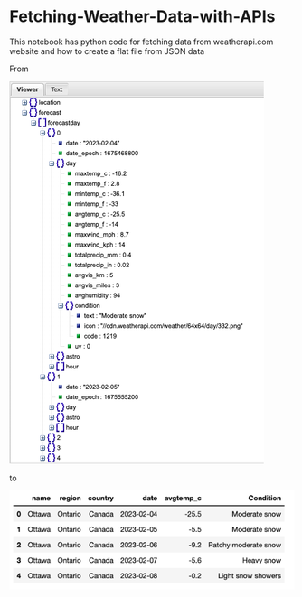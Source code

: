 # Fetching-Weather-Data-with-APIs
This notebook has python code for fetching data from weatherapi.com website and how to create a flat file from JSON data

From 

![JSON File](JSON.jpg)

to

![CSV File](FLAT.jpg)
